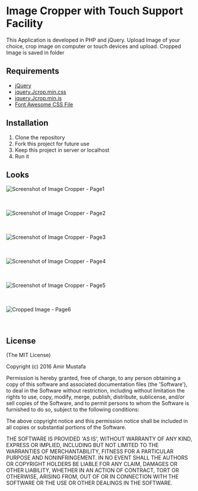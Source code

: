 # Image Cropper with Touch Support Facility

This Application is developed in PHP and jQuery. Upload Image of your choice, crop image on computer or touch devices and upload. Cropped Image is saved in folder

## Requirements
- [jQuery](https://ajax.aspnetcdn.com/ajax/jQuery/jquery-3.2.0.min.js)
- [jquery.Jcrop.min.css](https://cdnjs.cloudflare.com/ajax/libs/jquery-jcrop/2.0.4/css/Jcrop.css)
- [jquery.Jcrop.min.js](https://cdnjs.cloudflare.com/ajax/libs/jquery-jcrop/2.0.4/js/Jcrop.js)
- [Font Awesome CSS File](https://cdnjs.cloudflare.com/ajax/libs/font-awesome/4.7.0/css/font-awesome.css)

## Installation

1. Clone the repository
2. Fork this project for future use
3. Keep this project in server or localhost
4. Run it

## Looks
![Screenshot of Image Cropper - Page1](https://cloud.githubusercontent.com/assets/15896579/24821989/9a5f1d48-1c0f-11e7-81f6-2c0098555a39.png?raw=true "Screenshot of Image Cropper - Page1")
<br/><br/><br/>

![Screenshot of Image Cropper - Page2](https://cloud.githubusercontent.com/assets/15896579/24821992/a061cbfa-1c0f-11e7-80d8-4f9a7887f449.png?raw=true "Screenshot of Image Cropper - Page2")
<br/><br/><br/>

![Screenshot of Image Cropper - Page3](https://cloud.githubusercontent.com/assets/15896579/24821995/a43073c6-1c0f-11e7-94a8-27242fb78210.png?raw=true "Screenshot of Image Cropper - Page3")
<br/><br/><br/>

![Screenshot of Image Cropper - Page4](https://cloud.githubusercontent.com/assets/15896579/24822000/a6ea23dc-1c0f-11e7-9001-de77388a9800.png?raw=true "Screenshot of Image Cropper - Page4")
<br/><br/><br/>

![Screenshot of Image Cropper - Page5](https://cloud.githubusercontent.com/assets/15896579/24822006/a9a1023a-1c0f-11e7-86b6-9d2dce2e8eeb.png?raw=true "Screenshot of Image Cropper - Page5")
<br/><br/><br/>

![Cropped Image - Page6](https://cloud.githubusercontent.com/assets/15896579/24822008/ad15cb9e-1c0f-11e7-9146-61eb8a3bd370.png?raw=true "Cropped Image - Page6")
<br/><br/><br/>

## License

(The MIT License)

Copyright (c) 2016 Amir Mustafa

Permission is hereby granted, free of charge, to any person obtaining
a copy of this software and associated documentation files (the
'Software'), to deal in the Software without restriction, including
without limitation the rights to use, copy, modify, merge, publish,
distribute, sublicense, and/or sell copies of the Software, and to
permit persons to whom the Software is furnished to do so, subject to
the following conditions:

The above copyright notice and this permission notice shall be
included in all copies or substantial portions of the Software.

THE SOFTWARE IS PROVIDED 'AS IS', WITHOUT WARRANTY OF ANY KIND,
EXPRESS OR IMPLIED, INCLUDING BUT NOT LIMITED TO THE WARRANTIES OF
MERCHANTABILITY, FITNESS FOR A PARTICULAR PURPOSE AND NONINFRINGEMENT.
IN NO EVENT SHALL THE AUTHORS OR COPYRIGHT HOLDERS BE LIABLE FOR ANY
CLAIM, DAMAGES OR OTHER LIABILITY, WHETHER IN AN ACTION OF CONTRACT,
TORT OR OTHERWISE, ARISING FROM, OUT OF OR IN CONNECTION WITH THE
SOFTWARE OR THE USE OR OTHER DEALINGS IN THE SOFTWARE.

